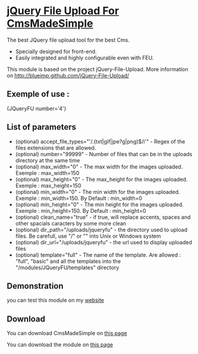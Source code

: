[jQuery File Upload For CmsMadeSimple](http://dev.cmsmadesimple.org/project/files/1155)
====================================

The best JQuery file upload tool for the best Cms. 

- Specially designed for front-end. 
- Easily integrated and highly configurable even with FEU. 

This module is based on the project jQuery-File-Upload. More information on http://blueimp.github.com/jQuery-File-Upload/ 

Exemple of use : 
--------------------------------------
{JQueryFU number='4'}



List of parameters
--------------------------------------
- (optional) accept_file_types="'/\.(txt|gif|jpe?g|png)$/i'" - Regex of the files extensions that are allowed.
- (optional) number="99999" - Number of files that can be in the uploads directory at the same time
- (optional) max_width="0" - The max width for the images uploaded. Exemple : max_width=150
- (optional) max_height="0" - The max_height for the images uploaded. Exemple : max_height=150
- (optional) min_width="0" - The min width for the images uploaded. Exemple : min_width=150. By Default : min_width=0
- (optional) min_height="0" - The min height for the images uploaded. Exemple : min_height=150. By Default : min_height=0
- (optional) clean_name="true" - if true, will replace accents, spaces and other spacials caracters by some more clean
- (optional) dir_path="/uploads/jqueryfu" - the directory used to upload files. Be carefull, use "/" or "\" into Unix or Windows system
- (optional) dir_url="/uploads/jqueryfu" - the url used to display uploaded files
- (optional) template="full" - The name of the template. Are allowed : "full", "basic" and all the templates into the "/modules/JQueryFU/templates" directory

Demonstration
--------------------------------------

you can test this module on my [website](http://www.furie.be/jquery-file-upload.html)

Download
--------------------------------------
You can download CmsMadeSimple on [this page](http://www.cmsmadesimple.org/downloads/)

You can download the module on [this page](http://dev.cmsmadesimple.org/project/files/1155)